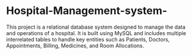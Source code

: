 # Hospital-Management-system-
This project is a relational database system designed to manage the data and operations of a hospital. It is built using MySQL and includes multiple interrelated tables to handle key entities such as Patients, Doctors, Appointments, Billing, Medicines, and Room Allocations.
